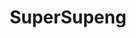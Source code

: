 ---
title: SuperSupeng
github: https://github.com/SuperSupeng
mode: light
transition: 3s
archetype:
- Minimalistic
---